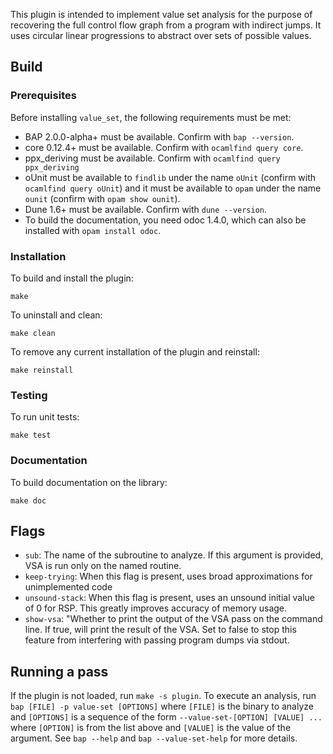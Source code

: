 This plugin is intended to implement value set analysis for the purpose
of recovering the full control flow graph from a program with indirect jumps.
It uses circular linear progressions to abstract over sets of possible values.

Build
--------------

### Prerequisites

Before installing `value_set`, the following requirements must be met:

* BAP 2.0.0-alpha+ must be available. Confirm with `bap --version`.
* core 0.12.4+ must be available. Confirm with `ocamlfind query core`.
* ppx\_deriving must be available. Confirm with `ocamlfind query ppx_deriving`
* oUnit must be available to `findlib` under the name `oUnit`
  (confirm with `ocamlfind query oUnit`) and it must be available
  to `opam` under the name `ounit` (confirm with `opam show ounit`).
* Dune 1.6+ must be available. Confirm with `dune --version`.
* To build the documentation, you need odoc 1.4.0, which can also be
  installed with `opam install odoc`.

### Installation

To build and install the plugin:

    make

To uninstall and clean:

    make clean

To remove any current installation of the plugin and reinstall:

    make reinstall

### Testing

To run unit tests:

    make test

### Documentation

To build documentation on the library:

    make doc

Flags
--------------

- `sub`: The name of the subroutine to analyze.
         If this argument is provided, VSA is run only on the named routine.
- `keep-trying`: When this flag is present, uses broad approximations for unimplemented code
- `unsound-stack`: When this flag is present, uses an unsound initial value of 0 for RSP.
                   This greatly improves accuracy of memory usage.
- `show-vsa`: "Whether to print the output of the VSA pass on the command line.
              If true, will print the result of the VSA. Set to false to stop
              this feature from interfering with passing program dumps via stdout.


Running a pass
----------------
If the plugin is not loaded, run `make -s plugin`.
To execute an analysis, run `bap [FILE] -p value-set [OPTIONS]` where
`[FILE]` is the binary to analyze and `[OPTIONS]` is a sequence of the form
`--value-set-[OPTION] [VALUE] ...` where `[OPTION]` is from the list above and
`[VALUE]` is the value of the argument. See `bap --help` and `bap --value-set-help`
for more details.
